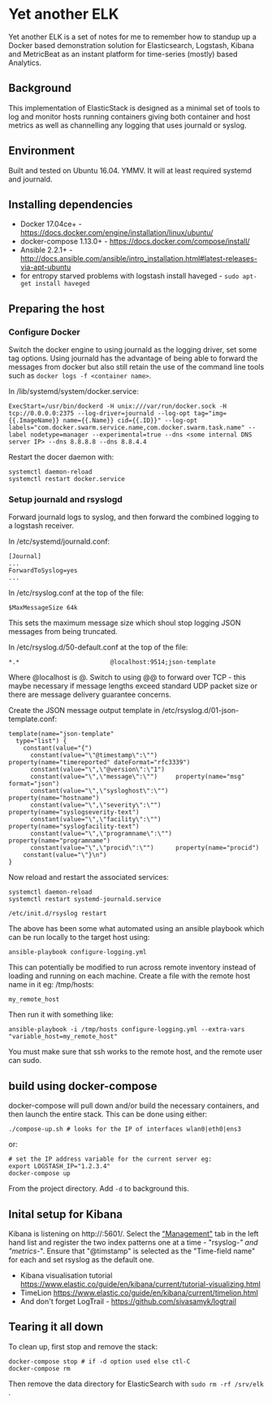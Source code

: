 # Yet another ELK

Yet another ELK is a set of notes for me to remember how to standup up a Docker based demonstration solution for Elasticsearch, Logstash, Kibana and MetricBeat as an instant platform for time-series (mostly) based Analytics.

## Background

This implementation of ElasticStack is designed as a minimal set of tools to log and monitor hosts running containers giving both container and host metrics as well as channelling any logging that uses journald or syslog.

## Environment

Built and tested on Ubuntu 16.04. YMMV. It will at least required systemd and journald.

## Installing dependencies

* Docker 17.04ce+ - https://docs.docker.com/engine/installation/linux/ubuntu/
* docker-compose  1.13.0+ - https://docs.docker.com/compose/install/
* Ansible 2.2.1+ - http://docs.ansible.com/ansible/intro_installation.html#latest-releases-via-apt-ubuntu
* for entropy starved problems with logstash install haveged - `sudo apt-get install haveged`


## Preparing the host

### Configure Docker

Switch the docker engine to using journald as the logging driver, set some tag options.  Using journald has the advantage of being able to forward the messages from docker but also still retain the use of the command line tools such as `docker logs -f <container name>`.

In /lib/systemd/system/docker.service:
```
ExecStart=/usr/bin/dockerd -H unix:///var/run/docker.sock -H tcp://0.0.0.0:2375 --log-driver=journald --log-opt tag="img={{.ImageName}} name={{.Name}} cid={{.ID}}" --log-opt labels="com.docker.swarm.service.name,com.docker.swarm.task.name" --label nodetype=manager --experimental=true --dns <some internal DNS server IP> --dns 8.8.8.8 --dns 8.8.4.4
```
Restart the docer daemon with:
```
systemctl daemon-reload
systemctl restart docker.service
```

### Setup journald and rsyslogd

Forward journald logs to syslog, and then forward the combined logging to a logstash receiver.

In /etc/systemd/journald.conf:
```
[Journal]
...
ForwardToSyslog=yes
...
```

In /etc/rsyslog.conf at the top of the file:
```
$MaxMessageSize 64k
```
This sets the maximum message size which shoul stop logging JSON messages from being truncated.


In /etc/rsyslog.d/50-default.conf at the top of the file:
```
*.*                         @localhost:9514;json-template
```
Where @localhost is @<IP of logstash forwarder>. Switch to using @@ to forward over TCP - this maybe necessary if message lengths exceed standard UDP packet size or there are message delivery guarantee concerns.

Create the JSON message output template in /etc/rsyslog.d/01-json-template.conf:
```
template(name="json-template"
  type="list") {
    constant(value="{")
      constant(value="\"@timestamp\":\"")     property(name="timereported" dateFormat="rfc3339")
      constant(value="\",\"@version\":\"1")
      constant(value="\",\"message\":\"")     property(name="msg" format="json")
      constant(value="\",\"sysloghost\":\"")  property(name="hostname")
      constant(value="\",\"severity\":\"")    property(name="syslogseverity-text")
      constant(value="\",\"facility\":\"")    property(name="syslogfacility-text")
      constant(value="\",\"programname\":\"") property(name="programname")
      constant(value="\",\"procid\":\"")      property(name="procid")
    constant(value="\"}\n")
}
```

Now reload and restart the associated services:
```
systemctl daemon-reload
systemctl restart systemd-journald.service

/etc/init.d/rsyslog restart
```
The above has been some what automated using an ansible playbook which can be run locally to the target host using:
```
ansible-playbook configure-logging.yml
```
This can potentially be modified to run across remote inventory instead of loading and running on each machine.  Create a file with the remote host name in it eg: /tmp/hosts:
```
my_remote_host
```

Then run it with something like:
```
ansible-playbook -i /tmp/hosts configure-logging.yml --extra-vars "variable_host=my_remote_host"
```
You must make sure that ssh works to the remote host, and the remote user can sudo.


## build using docker-compose

docker-compose will pull down and/or build the necessary containers, and then launch the entire stack.  This can be done using either:

```
./compose-up.sh # looks for the IP of interfaces wlan0|eth0|ens3
```

or:

```
# set the IP address variable for the current server eg:
export LOGSTASH_IP="1.2.3.4"
docker-compose up
```
From the project directory.  Add `-d` to background this.


## Inital setup for Kibana

Kibana is listening on http://<host ip>:5601/.  Select the ["Management"](http://localhost:5601/app/kibana#/management/kibana/index) tab in the left hand list and register the two index patterns one at a time -  "rsyslog-*" and "metrics-*".  Ensure that "@timstamp" is selected as the "Time-field name" for each and set rsyslog as the default one.

* Kibana visualisation tutorial https://www.elastic.co/guide/en/kibana/current/tutorial-visualizing.html
* TimeLion https://www.elastic.co/guide/en/kibana/current/timelion.html
* And don't forget LogTrail - https://github.com/sivasamyk/logtrail


## Tearing it all down

To clean up, first stop and remove the stack:
```
docker-compose stop # if -d option used else ctl-C
docker-compose rm
```
Then remove the data directory for ElasticSearch with `sudo rm -rf /srv/elk` .


